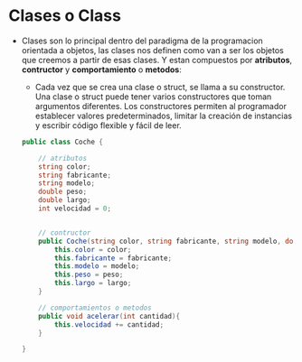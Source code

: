 # Clases o Class

- Clases son lo principal dentro del paradigma de la programacion orientada a objetos, las clases nos definen como van a ser los objetos que creemos a partir de esas clases. Y estan compuestos por **atributos**, **contructor** y **comportamiento** o **metodos**:

    - Cada vez que se crea una clase o struct, se llama a su constructor. Una clase o struct puede tener varios constructores que toman argumentos diferentes. Los constructores permiten al programador establecer valores predeterminados, limitar la creación de instancias y escribir código flexible y fácil de leer.
    
    ```c#
    public class Coche {

        // atributos
        string color;
        string fabricante;
        string modelo;
        double peso;
        double largo;
        int velocidad = 0;


        // contructor
        public Coche(string color, string fabricante, string modelo, double peso, double largo){
            this.color = color;
            this.fabricante = fabricante;
            this.modelo = modelo;
            this.peso = peso;
            this.largo = largo;
        }

        // comportamientos o metodos
        public void acelerar(int cantidad){
            this.velocidad += cantidad;
        }

    }
    ```